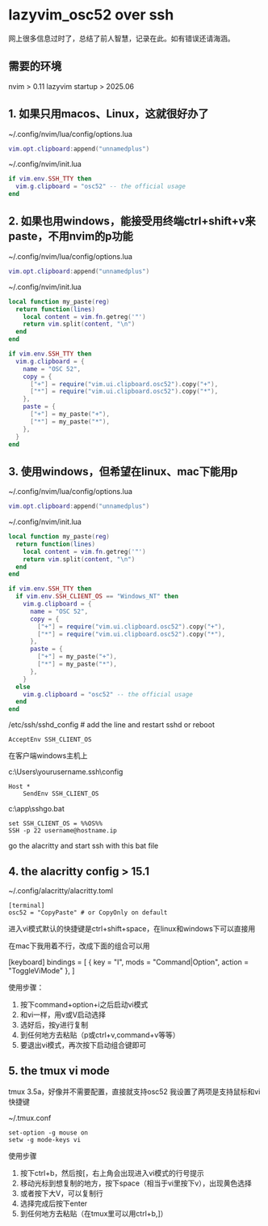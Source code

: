 # lazyvim_osc52 over ssh

网上很多信息过时了，总结了前人智慧，记录在此。如有错误还请海涵。

## 需要的环境
nvim > 0.11 
lazyvim startup > 2025.06

## 1. 如果只用macos、Linux，这就很好办了

~/.config/nvim/lua/config/options.lua
```lua title=~/.config/nvim/lua/config/options.lua
vim.opt.clipboard:append("unnamedplus")
```

~/.config/nvim/init.lua
```lua title=~/.config/nvim/init.lua
if vim.env.SSH_TTY then
  vim.g.clipboard = "osc52" -- the official usage
end
```

## 2. 如果也用windows，能接受用终端ctrl+shift+v来paste，不用nvim的p功能

~/.config/nvim/lua/config/options.lua
```lua title=~/.config/nvim/lua/config/options.lua
vim.opt.clipboard:append("unnamedplus")
```
~/.config/nvim/init.lua
```lua title=~/.config/nvim/init.lua
local function my_paste(reg)
  return function(lines)
    local content = vim.fn.getreg('"')
    return vim.split(content, "\n")
  end
end

if vim.env.SSH_TTY then
  vim.g.clipboard = {
    name = "OSC 52",
    copy = {
      ["+"] = require("vim.ui.clipboard.osc52").copy("+"),
      ["*"] = require("vim.ui.clipboard.osc52").copy("*"),
    },
    paste = {
      ["+"] = my_paste("+"),
      ["*"] = my_paste("*"),
    },
  }
end

```

## 3. 使用windows，但希望在linux、mac下能用p

~/.config/nvim/lua/config/options.lua
```lua title=~/.config/nvim/lua/config/options.lua
vim.opt.clipboard:append("unnamedplus")
```

~/.config/nvim/init.lua
```lua title=~/.config/nvim/init.lua
local function my_paste(reg)
  return function(lines)
    local content = vim.fn.getreg('"')
    return vim.split(content, "\n")
  end
end

if vim.env.SSH_TTY then
  if vim.env.SSH_CLIENT_OS == "Windows_NT" then
    vim.g.clipboard = {
      name = "OSC 52",
      copy = {
        ["+"] = require("vim.ui.clipboard.osc52").copy("+"),
        ["*"] = require("vim.ui.clipboard.osc52").copy("*"),
      },
      paste = {
        ["+"] = my_paste("+"),
        ["*"] = my_paste("*"),
      },
    }
  else
    vim.g.clipboard = "osc52" -- the official usage
  end
end
```

/etc/ssh/sshd_config # add the line and restart sshd or reboot
```
AcceptEnv SSH_CLIENT_OS
```

在客户端windows主机上

c:\Users\yourusername\.ssh\config
```
Host *
    SendEnv SSH_CLIENT_OS
```

c:\app\sshgo.bat
```
set SSH_CLIENT_OS = %%OS%%
SSH -p 22 username@hostname.ip
```
go the alacritty and start ssh with this bat file



## 4. the alacritty config > 15.1

~/.config/alacritty/alacritty.toml
```
[terminal]
osc52 = "CopyPaste" # or CopyOnly on default
```

进入vi模式默认的快捷键是ctrl+shift+space，在linux和windows下可以直接用

在mac下我用着不行，改成下面的组合可以用

[keyboard]
bindings = [
  { key = "I", mods = "Command|Option", action = "ToggleViMode" },
]

使用步骤：
   1. 按下command+option+i之后启动vi模式
   2. 和vi一样，用v或V启动选择
   3. 选好后，按y进行复制
   4. 到任何地方去粘贴（p或ctrl+v,command+v等等）
   5. 要退出vi模式，再次按下启动组合键即可

## 5. the tmux vi mode

tmux 3.5a，好像并不需要配置，直接就支持osc52
我设置了两项是支持鼠标和vi快捷键

~/.tmux.conf
```
set-option -g mouse on 
setw -g mode-keys vi
```

使用步骤
   1. 按下ctrl+b，然后按[，右上角会出现进入vi模式的行号提示
   2. 移动光标到想复制的地方，按下space（相当于vi里按下v），出现黄色选择
   3. 或者按下大V，可以复制行
   4. 选择完成后按下enter
   5. 到任何地方去粘贴（在tmux里可以用ctrl+b,]）



